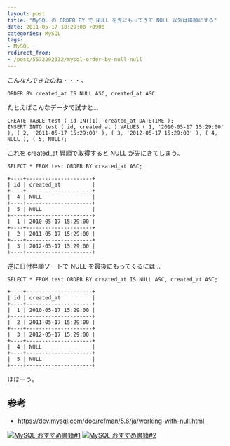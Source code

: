 ```yaml
---
layout: post
title: "MySQL の ORDER BY で NULL を先にもってきて NULL 以外は降順にする"
date: 2011-05-17 18:29:00 +0900
categories: MySQL
tags:
- MySQL
redirect_from: 
- /post/5572292332/mysql-order-by-null-null
---
```


こんなんできたのね・・・。

```
ORDER BY created_at IS NULL ASC, created_at ASC
```

たとえばこんなデータで試すと…

```
CREATE TABLE test ( id INT(1), created_at DATETIME );
INSERT INTO test ( id, created_at ) VALUES ( 1, '2010-05-17 15:29:00' ), ( 2, '2011-05-17 15:29:00' ), ( 3, '2012-05-17 15:29:00' ), ( 4, NULL ), ( 5, NULL);
```

これを created_at 昇順で取得すると NULL が先にきてしまう。

```
SELECT * FROM test ORDER BY created_at ASC;

+----+---------------------+
| id | created_at          |
+----+---------------------+
|  4 | NULL                |
+----+---------------------+
|  5 | NULL                |
+----+---------------------+
|  1 | 2010-05-17 15:29:00 |
+----+---------------------+
|  2 | 2011-05-17 15:29:00 |
+----+---------------------+
|  3 | 2012-05-17 15:29:00 |
+----+---------------------+
```

逆に日付昇順ソートで NULL を最後にもってくるには…

```
SELECT * FROM test ORDER BY created_at IS NULL ASC, created_at ASC;

+----+---------------------+
| id | created_at          |
+----+---------------------+
|  1 | 2010-05-17 15:29:00 |
+----+---------------------+
|  2 | 2011-05-17 15:29:00 |
+----+---------------------+
|  3 | 2012-05-17 15:29:00 |
+----+---------------------+
|  4 | NULL                |
+----+---------------------+
|  5 | NULL                |
+----+---------------------+
```

ほほーう。


## 参考

- https://dev.mysql.com/doc/refman/5.6/ja/working-with-null.html


<a href="https://www.amazon.co.jp/gp/product/4774142948/t5o-22/ref=nosim"><img src="https://ws-fe.amazon-adsystem.com/widgets/q?_encoding=UTF8&ASIN=4774142948&Format=_SL110_&ID=AsinImage&MarketPlace=JP&ServiceVersion=20070822&WS=1&tag=t5o-22" alt="MySQL おすすめ書籍#1"></a>
<a href="https://www.amazon.co.jp/gp/product/4873116384/t5o-22/ref=nosim"><img src="https://ws-fe.amazon-adsystem.com/widgets/q?_encoding=UTF8&ASIN=4873116384&Format=_SL110_&ID=AsinImage&MarketPlace=JP&ServiceVersion=20070822&WS=1&tag=t5o-22" alt="MySQL おすすめ書籍#2"></a>
